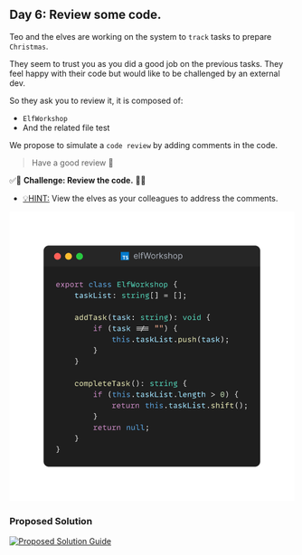 ## Day 6: Review some code.
Teo and the elves are working on the system to `track` tasks to prepare `Christmas`.

They seem to trust you as you did a good job on the previous tasks.
They feel happy with their code but would like to be challenged by an external dev.

So they ask you to review it, it is composed of:
- `ElfWorkshop`
- And the related file test

We propose to simulate a `code review` by adding comments in the code.

> Have a good review 🎅

✅🚀 **Challenge: Review the code.** 🚀✅

- <u>💡HINT:</u> View the elves as your colleagues to address the comments.

![snippet of the day](snippet.webp)

### Proposed Solution
[![Proposed Solution Guide](../../img/proposed-solution.webp)](solution/step-by-step.md)